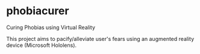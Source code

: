 # phobiacurer
Curing Phobias using Virtual Reality

This project aims to pacify/alleviate user's fears using an augmented reality device (Microsoft Hololens).

